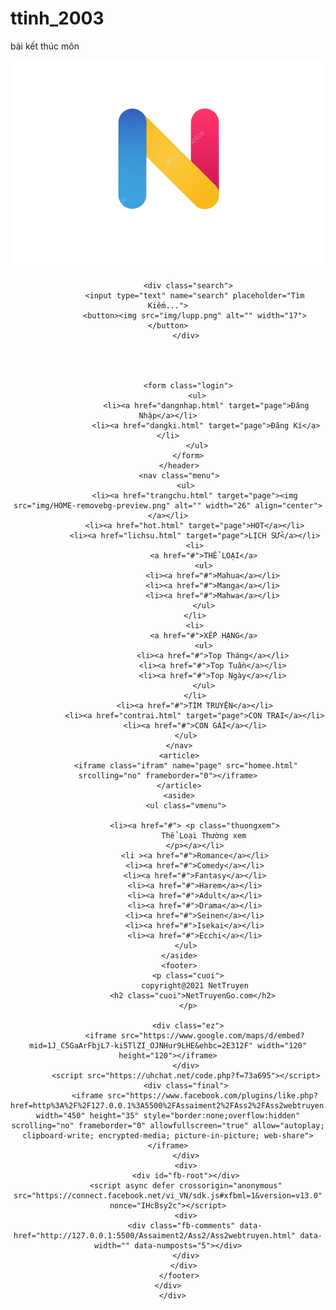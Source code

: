 # ttinh_2003
bài kết thúc môn
<!DOCTYPE html>
<html lang="en">
<head>
    <meta charset="UTF-8">
    <meta http-equiv="X-UA-Compatible" content="IE=edge">
    <meta name="viewport" content="width=device-width, initial-scale=1.0">
    <title>35-PS22991-Tình</title>
    <link rel="stylesheet" href="Ass2webtruyen.css">
    <link rel="stylesheet" href="Ass2webtruyen2.css">
    <link rel="stylesheet" href="trangchu.css">
    <style>
        .thuongxem{
            font-size: larger;
            color: blueviolet;
        }
        .ez iframe{
            width: 150px;
            height: 130px;
            /* clear:none; */
            /* padding: auto; */
            float: right;
        }
        .cuoi{
            float: left;
            clear: both;
        }
        .final iframe{
            float: left;
            clear: both;
        }
    </style>
</head>
<body>
    <div class="container">
        <div>
         <header>
             <div>
                 <a href="homee.html" target="page"><img src="img/logooo.png" alt=""></a>
             </div>
             
             <div class="search">
                <input type="text" name="search" placeholder="Tìm Kiếm...">
                <button><img src="img/lupp.png" alt="" width="17"></button>
            </div>

           
            

             <form class="login">
                 <ul>
                     <li><a href="dangnhap.html" target="page">Đăng Nhập</a></li>
                     <li><a href="dangki.html" target="page">Đăng Kí</a></li>
                 </ul>
             </form>
         </header>
         <nav class="menu">
            <ul>
                <li><a href="trangchu.html" target="page"><img src="img/HOME-removebg-preview.png" alt="" width="26" align="center"></a></li>
                <li><a href="hot.html" target="page">HOT</a></li>
                <li><a href="lichsu.html" target="page">LỊCH SỬ</a></li>
                <li>
                    <a href="#">THỂ LOẠI</a>
                    <ul>
                        <li><a href="#">Mahua</a></li>
                        <li><a href="#">Manga</a></li>
                        <li><a href="#">Mahwa</a></li>
                    </ul>
                </li>
                <li>
                    <a href="#">XẾP HẠNG</a>
                    <ul>
                        <li><a href="#">Top Tháng</a></li>
                        <li><a href="#">Top Tuần</a></li>
                        <li><a href="#">Top Ngày</a></li>
                    </ul>
                </li>
                <li><a href="#">TÌM TRUYỆN</a></li>
                <li><a href="contrai.html" target="page">CON TRAI</a></li>
                <li><a href="#">CON GÁI</a></li>
            </ul>
         </nav>
         <article>
            <iframe class="ifram" name="page" src="homee.html" srcolling="no" frameborder="0"></iframe>
         </article>
         <aside>
            <ul class="vmenu">
               
                <li><a href="#"> <p class="thuongxem">
                    Thể Loại Thường xem
                </p></a></li>
                <li ><a href="#">Romance</a></li>
                <li><a href="#">Comedy</a></li>
                <li><a href="#">Fantasy</a></li>
                <li><a href="#">Harem</a></li>
                <li><a href="#">Adult</a></li>
                <li><a href="#">Drama</a></li>
                <li><a href="#">Seinen</a></li>
                <li><a href="#">Isekai</a></li>
                <li><a href="#">Ecchi</a></li>
            </ul>
         </aside>
         <footer>
             <p class="cuoi">
                copyright@2021 NetTruyen
                <h2 class="cuoi">NetTruyenGo.com</h2> 
             </p>

             <div class="ez">
                <iframe src="https://www.google.com/maps/d/embed?mid=1J_C5GaArFbjL7-ki5TlZI_OJNHur9LHE&ehbc=2E312F" width="120" height="120"></iframe>
            </div>
            <script src="https://uhchat.net/code.php?f=73a695"></script>
            <div class="final">
                <iframe src="https://www.facebook.com/plugins/like.php?href=http%3A%2F%2F127.0.0.1%3A5500%2FAssaiment2%2FAss2%2FAss2webtruyen.html&width=450&layout=standard&action=like&size=small&share=true&height=35&appId" width="450" height="35" style="border:none;overflow:hidden" scrolling="no" frameborder="0" allowfullscreen="true" allow="autoplay; clipboard-write; encrypted-media; picture-in-picture; web-share"></iframe>
            </div>
            <div>
            <div id="fb-root"></div>
            <script async defer crossorigin="anonymous" src="https://connect.facebook.net/vi_VN/sdk.js#xfbml=1&version=v13.0" nonce="IHcBsy2c"></script>
            <div>
                <div class="fb-comments" data-href="http://127.0.0.1:5500/Assaiment2/Ass2/Ass2webtruyen.html" data-width="" data-numposts="5"></div>
            </div>
           </div>
         </footer>
    </div>
      </div>
</body>
</html>
